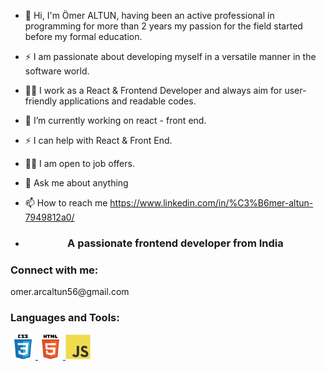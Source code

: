 - 👋 Hi, I'm Ömer ALTUN, having been an active professional in programming for more than 2 years my passion for the field started before my formal education.
 
- ⚡ I am passionate about developing myself in a versatile manner in the software world.
  
- 🧑‍💻 I work as a React & Frontend Developer and always aim for user-friendly applications and readable codes.
 
- 🔭 I’m currently working on react - front end.
 
- ⚡ I can help with React & Front End.
  
- 🤝🏻 I am open to job offers.

- 💬 Ask me about anything
- 📫 How to reach me https://www.linkedin.com/in/%C3%B6mer-altun-7949812a0/

- <h3 align="center">A passionate frontend developer from India</h3>

<h3 align="left">Connect with me:</h3>
<p align="left"> omer.arcaltun56@gmail.com
</p>

<h3 align="left">Languages and Tools:</h3>
<p align="left"> <a href="https://www.w3schools.com/css/" target="_blank" rel="noreferrer"> <img src="https://raw.githubusercontent.com/devicons/devicon/master/icons/css3/css3-original-wordmark.svg" alt="css3" width="40" height="40"/> </a> <a href="https://www.w3.org/html/" target="_blank" rel="noreferrer"> <img src="https://raw.githubusercontent.com/devicons/devicon/master/icons/html5/html5-original-wordmark.svg" alt="html5" width="40" height="40"/> </a> <a href="https://developer.mozilla.org/en-US/docs/Web/JavaScript" target="_blank" rel="noreferrer"> <img src="https://raw.githubusercontent.com/devicons/devicon/master/icons/javascript/javascript-original.svg" alt="javascript" width="40" height="40"/> </a> </p>


